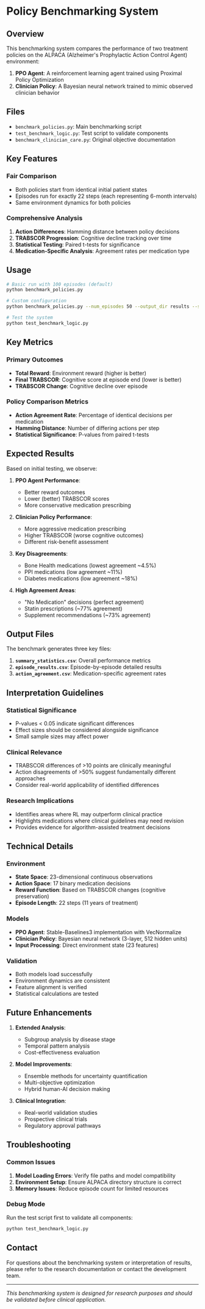 # Policy Benchmarking System

## Overview

This benchmarking system compares the performance of two treatment policies on the ALPACA (Alzheimer's Prophylactic Action Control Agent) environment:

1. **PPO Agent**: A reinforcement learning agent trained using Proximal Policy Optimization
2. **Clinician Policy**: A Bayesian neural network trained to mimic observed clinician behavior

## Files

- `benchmark_policies.py`: Main benchmarking script
- `test_benchmark_logic.py`: Test script to validate components
- `benchmark_clinician_care.py`: Original objective documentation

## Key Features

### Fair Comparison
- Both policies start from identical initial patient states
- Episodes run for exactly 22 steps (each representing 6-month intervals)
- Same environment dynamics for both policies

### Comprehensive Analysis
1. **Action Differences**: Hamming distance between policy decisions
2. **TRABSCOR Progression**: Cognitive decline tracking over time
3. **Statistical Testing**: Paired t-tests for significance
4. **Medication-Specific Analysis**: Agreement rates per medication type

## Usage

```bash
# Basic run with 100 episodes (default)
python benchmark_policies.py

# Custom configuration
python benchmark_policies.py --num_episodes 50 --output_dir results --seed 42

# Test the system
python test_benchmark_logic.py
```

## Key Metrics

### Primary Outcomes
- **Total Reward**: Environment reward (higher is better)
- **Final TRABSCOR**: Cognitive score at episode end (lower is better)
- **TRABSCOR Change**: Cognitive decline over episode

### Policy Comparison Metrics
- **Action Agreement Rate**: Percentage of identical decisions per medication
- **Hamming Distance**: Number of differing actions per step
- **Statistical Significance**: P-values from paired t-tests

## Expected Results

Based on initial testing, we observe:

1. **PPO Agent Performance**:
   - Better reward outcomes
   - Lower (better) TRABSCOR scores
   - More conservative medication prescribing

2. **Clinician Policy Performance**:
   - More aggressive medication prescribing
   - Higher TRABSCOR (worse cognitive outcomes)
   - Different risk-benefit assessment

3. **Key Disagreements**:
   - Bone Health medications (lowest agreement ~4.5%)
   - PPI medications (low agreement ~11%)
   - Diabetes medications (low agreement ~18%)

4. **High Agreement Areas**:
   - "No Medication" decisions (perfect agreement)
   - Statin prescriptions (~77% agreement)
   - Supplement recommendations (~73% agreement)

## Output Files

The benchmark generates three key files:

1. **`summary_statistics.csv`**: Overall performance metrics
2. **`episode_results.csv`**: Episode-by-episode detailed results
3. **`action_agreement.csv`**: Medication-specific agreement rates

## Interpretation Guidelines

### Statistical Significance
- P-values < 0.05 indicate significant differences
- Effect sizes should be considered alongside significance
- Small sample sizes may affect power

### Clinical Relevance
- TRABSCOR differences of >10 points are clinically meaningful
- Action disagreements of >50% suggest fundamentally different approaches
- Consider real-world applicability of identified differences

### Research Implications
- Identifies areas where RL may outperform clinical practice
- Highlights medications where clinical guidelines may need revision
- Provides evidence for algorithm-assisted treatment decisions

## Technical Details

### Environment
- **State Space**: 23-dimensional continuous observations
- **Action Space**: 17 binary medication decisions
- **Reward Function**: Based on TRABSCOR changes (cognitive preservation)
- **Episode Length**: 22 steps (11 years of treatment)

### Models
- **PPO Agent**: Stable-Baselines3 implementation with VecNormalize
- **Clinician Policy**: Bayesian neural network (3-layer, 512 hidden units)
- **Input Processing**: Direct environment state (23 features)

### Validation
- Both models load successfully
- Environment dynamics are consistent
- Feature alignment is verified
- Statistical calculations are tested

## Future Enhancements

1. **Extended Analysis**:
   - Subgroup analysis by disease stage
   - Temporal pattern analysis
   - Cost-effectiveness evaluation

2. **Model Improvements**:
   - Ensemble methods for uncertainty quantification
   - Multi-objective optimization
   - Hybrid human-AI decision making

3. **Clinical Integration**:
   - Real-world validation studies
   - Prospective clinical trials
   - Regulatory approval pathways

## Troubleshooting

### Common Issues
1. **Model Loading Errors**: Verify file paths and model compatibility
2. **Environment Setup**: Ensure ALPACA directory structure is correct
3. **Memory Issues**: Reduce episode count for limited resources

### Debug Mode
Run the test script first to validate all components:
```bash
python test_benchmark_logic.py
```

## Contact

For questions about the benchmarking system or interpretation of results, please refer to the research documentation or contact the development team.

---

*This benchmarking system is designed for research purposes and should be validated before clinical application.* 